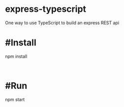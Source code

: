 # express-typescript
One way to use TypeScript to build an express REST api

<h1>#Install</h1>
<p>npm install</p>
<br/>
<h1>#Run</h1>
<p>npm start</p>
